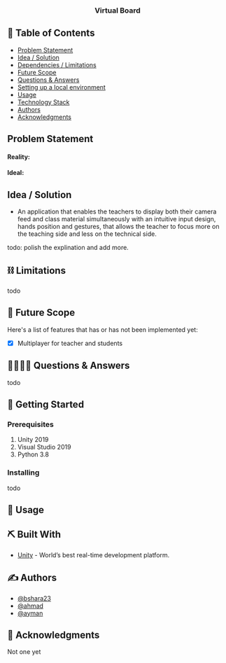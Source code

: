 
<h3 align="center">Virtual Board</h3>



## 📝 Table of Contents

- [Problem Statement](#problem_statement)
- [Idea / Solution](#solution)
- [Dependencies / Limitations](#limitations)
- [Future Scope](#future_scope)
- [Questions & Answers](#QA)
- [Setting up a local environment](#getting_started)
- [Usage](#usage)
- [Technology Stack](#tech_stack)
- [Authors](#authors)
- [Acknowledgments](#acknowledgments)

## Problem Statement <a name = "problem_statement"></a>


#### Reality: 

#### Ideal:




## Idea / Solution <a name = "solution"></a>
- An application that enables the teachers to display both their camera feed and class material simultaneously with an intuitive input design, hands position and gestures, that allows the teacher to focus more on the teaching side and less on the technical side.

todo: polish the explination and add more.



## ⛓️ Limitations <a name = "limitations"></a>

todo

## 🚀 Future Scope <a name = "future_scope"></a>

Here's a list of features that has or has not been implemented yet:


- [x] Multiplayer for teacher and students



## 🙋‍♂️🙋‍♀️ Questions & Answers <a name = "QA"></a>

todo

## 🏁 Getting Started <a name = "getting_started"></a>




### Prerequisites

1. Unity 2019
1. Visual Studio 2019
2. Python 3.8

### Installing

todo


## 🎈 Usage <a name="usage"></a>



## ⛏️ Built With <a name = "tech_stack"></a>

- [Unity](https://unity.com/) - World’s best real-time development platform.


## ✍️ Authors <a name = "authors"></a>

- [@bshara23](https://github.com/bshara23)
- [@ahmad](https://github.com/bshara23)
- [@ayman](https://github.com/bshara23)

## 🎉 Acknowledgments <a name = "acknowledgments"></a>

Not one yet